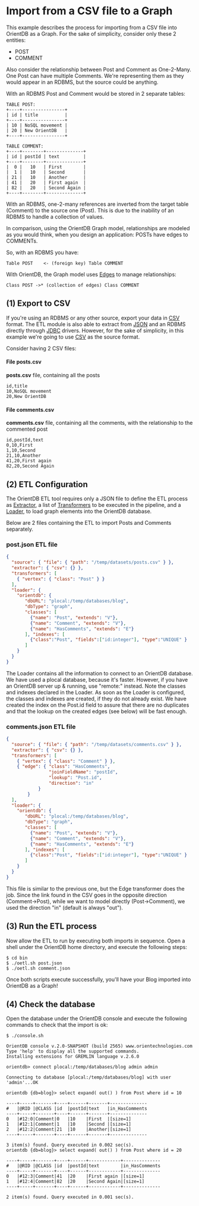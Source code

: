 
# Import from a CSV file to a Graph

This example describes the process for importing from a CSV file into OrientDB as a Graph. For the sake of simplicity, consider only these 2 entities:
- POST
- COMMENT

Also consider the relationship between Post and Comment as One-2-Many. One Post can have multiple Comments. We're representing them as they would appear in an RDBMS, but the source could be anything.

With an RDBMS Post and Comment would be stored in 2 separate tables:

```
TABLE POST:
+----+----------------+
| id | title          |
+----+----------------+
| 10 | NoSQL movement |
| 20 | New OrientDB   |
+----+----------------+

TABLE COMMENT:
+----+--------+--------------+
| id | postId | text         |
+----+--------+--------------+
|  0 |   10   | First        |
|  1 |   10   | Second       |
| 21 |   10   | Another      |
| 41 |   20   | First again  |
| 82 |   20   | Second Again |
+----+--------+--------------+
```

With an RDBMS, one-2-many references are inverted from the target table (Comment) to the source one (Post). This is due to the inability of an RDBMS to handle a collection of values.

In comparison, using the OrientDB Graph model, relationships are modeled as you would think, when you design an application: POSTs have edges to COMMENTs.

So, with an RDBMS you have:
```
Table POST    <- (foreign key) Table COMMENT
```
With OrientDB, the Graph model uses [Edges](../gettingstarted/Tutorial-Working-with-graphs.md) to manage relationships:
```
Class POST ->* (collection of edges) Class COMMENT
```
## (1) Export to CSV
If you're using an RDBMS or any other source, export your data in [CSV](Transformer.md#csv-transformer) format. The ETL module is also able to extract from [JSON](Extractor.md#json-extractor) and an RDBMS directly through [JDBC](Extractor.md#jdbc-extractor) drivers. However, for the sake of simplicity, in this example we're going to use [CSV](Transformer.md#csv-transformer) as the source format.

Consider having 2 CSV files:
#### File posts.csv
**posts.csv** file, containing all the posts

```
id,title
10,NoSQL movement
20,New OrientDB
```

#### File comments.csv
**comments.csv** file, containing all the comments, with the relationship to the commented post
```
id,postId,text
0,10,First
1,10,Second
21,10,Another
41,20,First again
82,20,Second Again
```

## (2) ETL Configuration
The OrientDB ETL tool requires only a JSON file to define the ETL process as [Extractor](Extractor.md), a list of [Transformers](Transformer.md) to be executed in the pipeline, and a [Loader](Loader.md), to load graph elements into the OrientDB database.

Below are 2 files containing the ETL to import Posts and Comments separately.

### post.json ETL file
```json
{
  "source": { "file": { "path": "/temp/datasets/posts.csv" } },
  "extractor": { "csv": {} },
  "transformers": [
    { "vertex": { "class": "Post" } }
  ],
  "loader": {
    "orientdb": {
       "dbURL": "plocal:/temp/databases/blog",
       "dbType": "graph",
       "classes": [
         {"name": "Post", "extends": "V"},
         {"name": "Comment", "extends": "V"},
         {"name": "HasComments", "extends": "E"}
       ], "indexes": [
         {"class":"Post", "fields":["id:integer"], "type":"UNIQUE" }
       ]
    }
  }
}
```

The Loader contains all the information to connect to an OrientDB database. We have used a plocal database, because it's faster. However, if you have an OrientDB server up & running, use "remote:" instead. Note the classes and indexes declared in the Loader. As soon as the Loader is configured, the classes and indexes are created, if they do not already exist. We have created the index on the Post.id field to assure that there are no duplicates and that the lookup on the created edges (see below) will be fast enough.

### comments.json ETL file
```json
{
  "source": { "file": { "path": "/temp/datasets/comments.csv" } },
  "extractor": { "csv": {} },
  "transformers": [
    { "vertex": { "class": "Comment" } },
    { "edge": { "class": "HasComments",
                "joinFieldName": "postId",
                "lookup": "Post.id",
                "direction": "in"
            }
        }
  ],
  "loader": {
    "orientdb": {
       "dbURL": "plocal:/temp/databases/blog",
       "dbType": "graph",
       "classes": [
         {"name": "Post", "extends": "V"},
         {"name": "Comment", "extends": "V"},
         {"name": "HasComments", "extends": "E"}
       ], "indexes": [
         {"class":"Post", "fields":["id:integer"], "type":"UNIQUE" }
       ]
    }
  }
}
```

This file is similar to the previous one, but the Edge transformer does the job. Since the link found in the CSV goes in the opposite direction (Comment->Post), while we want to model directly (Post->Comment), we used the direction "in" (default is always "out").

## (3) Run the ETL process
Now allow the ETL to run by executing both imports in sequence. Open a shell under the OrientDB home directory, and execute the following steps:

```
$ cd bin
$ ./oetl.sh post.json
$ ./oetl.sh comment.json
```

Once both scripts execute successfully, you'll have your Blog imported into OrientDB as a Graph!

## (4) Check the database
Open the database under the OrientDB console and execute the following commands to check that the import is ok:
```
$ ./console.sh

OrientDB console v.2.0-SNAPSHOT (build 2565) www.orientechnologies.com
Type 'help' to display all the supported commands.
Installing extensions for GREMLIN language v.2.6.0

orientdb> connect plocal:/temp/databases/blog admin admin

Connecting to database [plocal:/temp/databases/blog] with user 'admin'...OK

orientdb {db=blog}> select expand( out() ) from Post where id = 10

----+-----+-------+----+------+-------+--------------
#   |@RID |@CLASS |id  |postId|text   |in_HasComments
----+-----+-------+----+------+-------+--------------
0   |#12:0|Comment|0   |10    |First  |[size=1]
1   |#12:1|Comment|1   |10    |Second |[size=1]
2   |#12:2|Comment|21  |10    |Another|[size=1]
----+-----+-------+----+------+-------+--------------

3 item(s) found. Query executed in 0.002 sec(s).
orientdb {db=blog}> select expand( out() ) from Post where id = 20

----+-----+-------+----+------+------------+--------------
#   |@RID |@CLASS |id  |postId|text        |in_HasComments
----+-----+-------+----+------+------------+--------------
0   |#12:3|Comment|41  |20    |First again |[size=1]
1   |#12:4|Comment|82  |20    |Second Again|[size=1]
----+-----+-------+----+------+------------+--------------

2 item(s) found. Query executed in 0.001 sec(s).
```
